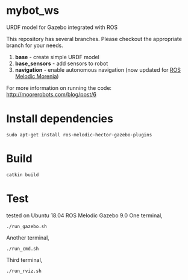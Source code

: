 # mybot_ws
URDF model for Gazebo integrated with ROS

This repository has several branches. Please checkout the appropriate branch for your needs. <br>
1) <strong>base</strong> - create simple URDF model <br>
2) <strong>base_sensors</strong> - add sensors to robot <br>
3) <strong>navigation</strong> - enable autonomous navigation (now updated for [ROS Melodic Morenia](http://wiki.ros.org/melodic))

For more information on running the code:  <br>
http://moorerobots.com/blog/post/6

# Install dependencies
```
sudo apt-get install ros-melodic-hector-gazebo-plugins
```

# Build
```
catkin build
```

# Test

tested on Ubuntu 18.04 ROS Melodic Gazebo 9.0
One terminal,
```
./run_gazebo.sh
```
Another terminal,
```
./run_cmd.sh
```
Third terminal,
```
./run_rviz.sh
```

